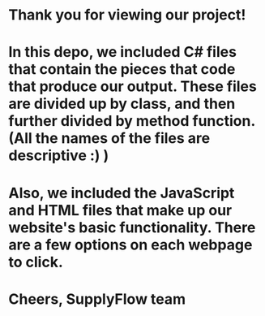 # Thank you for viewing our project!

# In this depo, we included C# files that contain the pieces that code that produce our output. These files are divided up by class, and then further divided by method function. (All the names of the files are descriptive :) )

# Also, we included the JavaScript and HTML files that make up our website's basic functionality. There are a few options on each webpage to click. 

# Cheers, SupplyFlow team
